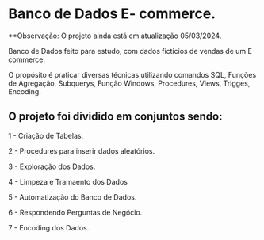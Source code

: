 # Banco de Dados   E- commerce.

**Observação: O projeto ainda está em atualização 05/03/2024.

Banco de Dados feito para estudo, com dados fictícios de vendas de um E-commerce.

O propósito é praticar diversas técnicas utilizando comandos SQL, Funções de Agregação, Subquerys,  Função Windows, Procedures, Views, Trigges, Encoding.

## O projeto foi dividido em conjuntos sendo:

1 - Criação de Tabelas.

2 - Procedures para inserir dados aleatórios.

3 - Exploração dos Dados.

4 - Limpeza e Tramaento dos Dados

5 - Automatização do Banco de Dados.

6 - Respondendo Perguntas de Negócio.

7 - Encoding dos Dados.

